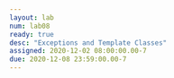 ```yaml
---
layout: lab
num: lab08
ready: true
desc: "Exceptions and Template Classes"
assigned: 2020-12-02 08:00:00.00-7
due: 2020-12-08 23:59:00.00-7
---
```

